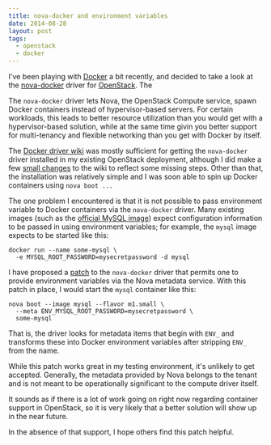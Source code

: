 ```yaml
---
title: nova-docker and environment variables
date: 2014-08-28
layout: post
tags:
  - openstack
  - docker
---
```


I've been playing with [Docker][] a bit recently, and decided to take
a look at the [nova-docker][] driver for [OpenStack][].  The 

[docker]: https://docker.com/
[nova-docker]: https://github.com/stackforge/nova-docker
[openstack]: http://openstack.org/

The `nova-docker` driver lets Nova, the OpenStack Compute service,
spawn Docker containers instead of hypervisor-based servers.  For
certain workloads, this leads to better resource utilization than you
would get with a hypervisor-based solution, while at the same time
givin you better support for multi-tenancy and flexible networking
than you get with Docker by itself.

The [Docker driver wiki][wiki] was mostly sufficient for getting the
`nova-docker` driver installed in my existing OpenStack deployment,
although I did make a few [small changes][] to the wiki to reflect
some missing steps.  Other than that, the installation was relatively
simple and I was soon able to spin up Docker containers using `nova
boot ...` 

[wiki]: https://wiki.openstack.org/wiki/Docker
[small changes]: https://wiki.openstack.org/w/index.php?title=Docker&diff=61664&oldid=58546

The one problem I encountered is that it is not possible to pass
environment variable to Docker containers via the `nova-docker`
driver.  Many existing images (such as the [official MySQL image][])
expect configuration information to be passed in using environment
variables; for example, the `mysql` image expects to be started like
this:

    docker run --name some-mysql \
      -e MYSQL_ROOT_PASSWORD=mysecretpassword -d mysql

I have proposed a [patch][] to the `nova-docker` driver that permits
one to provide environment variables via the Nova metadata service.
With this patch in place, I would start the `mysql` container like
this:

    nova boot --image mysql --flavor m1.small \
      --meta ENV_MYSQL_ROOT_PASSWORD=mysecretpassword \
      some-mysql

That is, the driver looks for metadata items that begin with `ENV_`
and transforms these into Docker environment variables after stripping
`ENV_` from the name.

[patch]: https://review.openstack.org/#/c/117583/
[official mysql image]: https://registry.hub.docker.com/_/mysql/

While this patch works great in my testing environment, it's unlikely
to get accepted.  Generally, the metadata provided by Nova belongs to
the tenant and is not meant to be operationally significant to the
compute driver itself.

It sounds as if there is a lot of work going on right now regarding
container support in OpenStack, so it is very likely that a better
solution will show up in the near future.

In the absence of that support, I hope others find this patch helpful.


